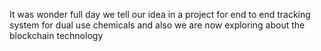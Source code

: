 It was wonder full day we tell our idea in a project for end to end tracking system for dual use chemicals and also we are now exploring 
about the blockchain technology